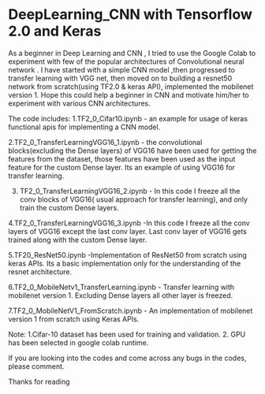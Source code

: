 # DeepLearning_CNN with Tensorflow 2.0 and Keras

As a beginner in Deep Learning and CNN , I tried to use the Google Colab to experiment with few of the popular architectures of Convolutional neural network .
I have started with a simple CNN model ,then progressed to transfer learning with VGG net, then moved on to building a resnet50 network from scratch(using TF2.0 & keras API), implemented the mobilenet version 1. Hope this could help a beginner in CNN and motivate him/her to experiment with various CNN architectures.

The code includes:
1.TF2_0_Cifar10.ipynb - an example for usage of keras functional apis for implementing a CNN model.

2.TF2_0_TransferLearningVGG16_1.ipynb - the convolutional blocks(excluding the Dense layers) of VGG16 have been used for getting the features from the dataset,
those features have been used as the input feature for the custom Dense layer. Its an example of using VGG16 for transfer learning.

3. TF2_0_TransferLearningVGG16_2.ipynb - In this code I freeze all the conv blocks of VGG16( usual approach for transfer learning), and only train the custom Dense layers.

4.TF2_0_TransferLearningVGG16_3.ipynb -In this code I freeze all the conv layers of VGG16 except the last conv layer. Last conv layer of VGG16 gets trained along with the custom Dense layer. 

5.TF20_ResNet50.ipynb -Implementation of ResNet50 from scratch using keras APIs. Its a basic implementation only for the understanding of the resnet architecture. 

6.TF2_0_MobileNetv1_TransferLearning.ipynb - Transfer learning with mobilenet version 1. Excluding Dense layers all other layer is freezed.

7.TF2_0_MobileNetV1_FromScratch.ipynb - An implementation of mobilenet version 1 from scratch using Keras APIs.


Note: 
1.Cifar-10 dataset has been used for training and validation.
2. GPU  has been selected in google colab runtime.

If you are looking into the codes and come across any bugs in the codes, please comment.

Thanks for reading
